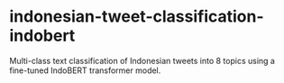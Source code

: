 # indonesian-tweet-classification-indobert
Multi-class text classification of Indonesian tweets into 8 topics using a fine-tuned IndoBERT transformer model.
